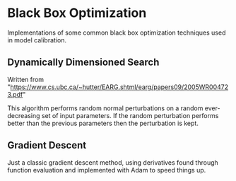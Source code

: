 # Black Box Optimization
Implementations of some common black box optimization techniques used in model calibration.

## Dynamically Dimensioned Search
Written from "https://www.cs.ubc.ca/~hutter/EARG.shtml/earg/papers09/2005WR004723.pdf"

This algorithm performs random normal perturbations on a random ever-decreasing
set of input parameters.  If the random perturbation performs better than the previous
parameters then the perturbation is kept.

## Gradient Descent
Just a classic gradient descent method, using derivatives found through function evaluation and implemented with Adam to speed things up.
